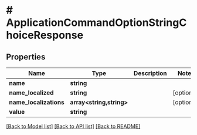 # # ApplicationCommandOptionStringChoiceResponse

## Properties

Name | Type | Description | Notes
------------ | ------------- | ------------- | -------------
**name** | **string** |  |
**name_localized** | **string** |  | [optional]
**name_localizations** | **array<string,string>** |  | [optional]
**value** | **string** |  |

[[Back to Model list]](../../README.md#models) [[Back to API list]](../../README.md#endpoints) [[Back to README]](../../README.md)
